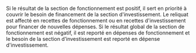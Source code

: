Si le résultat de la section de fonctionnement est positif, il sert en priorité à couvrir le besoin de financement de la section d'investissement. Le reliquat est affecté en recettes de fonctionnement ou en recettes d'investissement pour financer de nouvelles dépenses.
Si le résultat global de la section de fonctionnement est négatif, il est reporté en dépenses de fonctionnement et le besoin de la section d’investissement est reporté en dépense d'investissement.